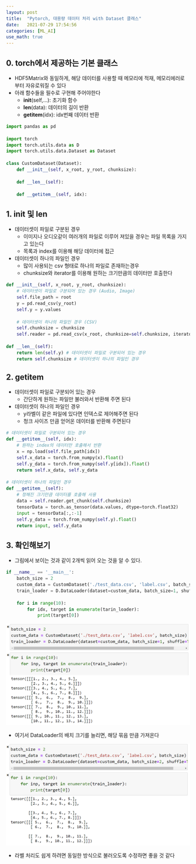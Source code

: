 ```yaml
---
layout: post
title:  "Pytorch, 대용량 데이터 처리 with Dataset 클래스"
date:   2021-07-29 17:54:56
categories: [ML_AI]
use_math: true
---
```


## 0. torch에서 제공하는 기본 클래스
 * HDF5Matrix와 동일하게, 해당 데이터를 사용할 때 메모리에 적재, 메모리에러로 부터 자유로워질 수 있다
 * 아래 함수들을 필수로 구현해 주어야한다
    * __init__(self,...): 초기화 함수
    * __len__(data): 데이터의 길이 반환
    * __getitem__(idx): idx번째 데이터 반환

```python
import pandas as pd

import torch
import torch.utils.data as D
import torch.utils.data.Dataset as Dataset

class CustomDataset(Dataset):
    def __init__(self, x_root, y_root, chunksize):

    def __len__(self):
        
    def __getitem__(self, idx):
```

## 1. init 및 len
 * 데이터셋이 파일로 구분된 경우
    * 이미지나 오디오같이 여러개의 파일로 이루어 져있을 경우는 파일 목록을 가지고 있는다
    * 목록과 index를 이용해 해당 데이터에 접근
 * 데이터셋이 하나의 파일인 경우
    * 많이 사용되는 csv 형태로 하나의 파일로 존재하는경우
    * chunksize와 iterator를 이용해 원하는 크기만큼의 데이터만 호출한다

```python
def __init__(self, x_root, y_root, chunksize):
    # 데이터셋이 파일로 구분되어 있는 경우 (Audio, Image)
    self.file_path = root
    y = pd.read_csv(y_root)
    self.y = y.values

    # 데이터셋이 하나의 파일인 경우 (CSV)
    self.chunksize = chunksize
    self.reader = pd.read_csv(x_root, chunksize=self.chunksize, iterator=True)

def __len__(self):
    return len(self.y) # 데이터셋이 파일로 구분되어 있는 경우
    return self.chunksize # 데이터셋이 하나의 파일인 경우
```

## 2. __getitem__
 * 데이터셋이 파일로 구분되어 있는 경우
    * 간단하게 원하는 파일만 불러와서 반환해 주면 된다
 * 데이터셋이 하나의 파일인 경우
    * y라벨이 같은 파일에 있다면 인덱스로 제어해주면 된다
    * 청크 사이즈 만큼 얻어온 데이터를 반환해 주면된다

```python
# 데이터셋이 파일로 구분되어 있는 경우
def __getitem__(self, idx):
    # 원하는 index의 데이터만 호출해서 반환
    x = np.load(self.file_path[idx])
    self.x_data = torch.from_numpy(x).float()
    self.y_data = torch.from_numpy(self.y[idx]).float()
    return self.x_data, self.y_data

# 데이터셋이 하나의 파일인 경우
def __getitem__(self):
    # 정해진 크기만큼 데이터를 호출해 사용
    data = self.reader.get_chunk(self.chunksize)
    tensorData = torch.as_tensor(data.values, dtype=torch.float32)
    input = tensorData[:,:-1]
    self.y_data = torch.from_numpy(self.y).float()
    return input, self.y_data
```

## 3. 확인해보기
 * 그림에서 보이는 것과 같이 2개씩 읽어 오는 것을 알 수 있다.

```python
if __name__ == '__main__':
    batch_size = 2
    custom_data = CustomDataset('./test_data.csv', 'label.csv', batch_size)
    train_loader = D.DataLoader(dataset=custom_data, batch_size=1, shuffle=True)

    for i in range(10):
        for idx, target in enumerate(tarin_loader):
            print(target[0])
```
![](/assets/image/data_1.PNG)

* 여기서 DataLoader의 배치 크기를 늘리면, 해당 묶음 만큼 가져온다

![](/assets/image/data_2.PNG)

* 라벨 처리도 쉽게 하려면 동일한 방식으로 불러오도록 수정하면 좋을 것 같다
